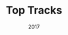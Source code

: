 ---
title: "Top Tracks"
local_redirect: false
redirect_url: 'https://github.com/caelan-a/TopTracks'
text_color: '#ffffff'
professional: false
project_type: "app"
tile_cover_uri : "/assets/images/projects/toptracks/logo.png"
date: "2017"
---